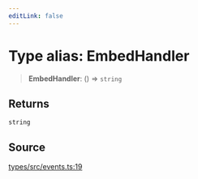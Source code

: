 ```yaml
---
editLink: false
---
```


# Type alias: EmbedHandler

> **EmbedHandler**: () => `string`

## Returns

`string`

## Source

[types/src/events.ts:19](https://github.com/directus/directus/blob/7789a6c53/packages/types/src/events.ts#L19)
